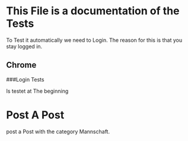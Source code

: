 # This File is a documentation of the Tests

To Test it automatically we need to Login. The reason for this is that you stay logged in.

## Chrome
###Login Tests 

Is testet at The beginning

# Post A Post

post a Post with the category Mannschaft.



